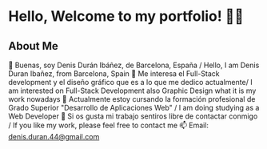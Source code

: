 # Hello, Welcome to my portfolio! 🤩🤩
## About Me
👋 Buenas, soy Denis Durán Ibáñez, de Barcelona, España / Hello, I am Denis Duran Ibañez, from Barcelona, Spain
👀 Me interesa el Full-Stack development y el diseño gráfico que es a lo que me dedico actualmente/ I am interested on Full-Stack Development also Graphic Design what it is my work nowadays
🌱 Actualmente estoy cursando la formación profesional de Grado Superior "Desarrollo de Aplicaciones Web" / I am doing studying as a Web Developer
💞️ Si os gusta mi trabajo sentiros libre de contactar conmigo / If you like my work, please feel free to contact me
📫 Email: denis.duran.44@gmail.com
